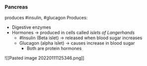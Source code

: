 ### Pancreas
produces #insulin, #glucagon
Produces:
- Digestive enzymes
- Hormones -> produced in cells called *islets of Langerhands*
	- #Insulin (Beta islet) -> released when blood sugar increases
	- Glucagon (alpha islet) -> causes increase in blood sugar
		- Both are protein hormones


![[Pasted image 20220111125346.png]]